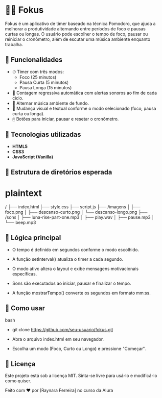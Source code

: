 # 🧘‍♀️ Fokus

Fokus é um aplicativo de timer baseado na técnica Pomodoro, que ajuda a melhorar a produtividade alternando entre períodos de foco e pausas curtas ou longas. O usuário pode escolher o tempo de foco, pausar ou reiniciar o cronômetro, além de escutar uma música ambiente enquanto trabalha.

## 🚀 Funcionalidades

- ⏱ Timer com três modos:
  - Foco (25 minutos)
  - Pausa Curta (5 minutos)
  - Pausa Longa (15 minutos)
- 🔁 Contagem regressiva automática com alertas sonoros ao fim de cada ciclo.
- 🎵 Alternar música ambiente de fundo.
- 🎨 Mudança visual e textual conforme o modo selecionado (foco, pausa curta ou longa).
- 🖱 Botões para iniciar, pausar e resetar o cronômetro.

## 🧩 Tecnologias utilizadas

- **HTML5**
- **CSS3**
- **JavaScript (Vanilla)**

## 📁 Estrutura de diretórios esperada

# plaintext
/
├── index.html
├── style.css
├── script.js
├── /imagens
│   ├── foco.png
│   ├── descanso-curto.png
│   └── descanso-longo.png
├── /sons
│   ├── luna-rise-part-one.mp3
│   ├── play.wav
│   ├── pause.mp3
│   └── beep.mp3


## 🧠 Lógica principal

- O tempo é definido em segundos conforme o modo escolhido.

- A função setInterval() atualiza o timer a cada segundo.

- O modo ativo altera o layout e exibe mensagens motivacionais específicas.

- Sons são executados ao iniciar, pausar e finalizar o tempo.

- A função mostrarTempo() converte os segundos em formato mm:ss.

## 📌 Como usar

bash

- git clone https://github.com/seu-usuario/fokus.git

- Abra o arquivo index.html em seu navegador.

- Escolha um modo (Foco, Curto ou Longo) e pressione "Começar".

## 📄 Licença

Este projeto está sob a licença MIT. Sinta-se livre para usá-lo e modificá-lo como quiser.

Feito com ❤️ por [Raynara Ferreira] no curso da Alura

